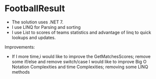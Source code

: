 # FootballResult

* The solution uses .NET 7.
* I use LINQ for Parsing and sorting
* I use List to scores of teams statistics and advantage of linq to quick lookups and updates.

Improvements:
* If I more time,i would like to improve the GetMatchesScores; remove some if/else and remove switch/case
   I would like to improve Big O Notation Complexities and time Complexities; removing some LINQ methods